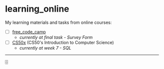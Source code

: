 # learning_online
My learning materials and tasks from online courses:
- [ ] [free_code_camp](https://www.freecodecamp.org/learn)
   - *currently at final task - Survey Form*
- [ ] [CS50x](https://cs50.harvard.edu/x/2022/) (CS50's Introduction to Computer Science)
   - *currently at week 7 - SQL*

---
🗄
